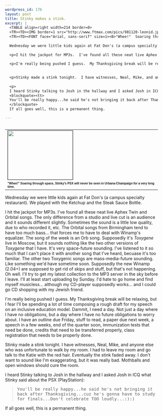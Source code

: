 ```yaml
--- 
wordpress_id: 176
layout: post
title: Stinky makes a stink.
excerpt: |
  <TABLE align=right width=214 border=0>
  <TR><TD><IMG border=1 src="http://www.ftmax.com/pics/981120-leonid.jpg" width=214 height=161></TD></TR>
  <TR><TD><FONT face="Arial, sans-serif" size=1><B>"Whee!"  Soaring through space, Stinky's PSX will never be seen in Urbana-Champaign for a very long time.</B></FONT></TD></TR></TABLE>
  
  Wednesday we were little kids again at Fat Don's (a campus specialty restaurant).  We played with the Ketchup and the Steak Sauce Bottle.
  
  <p>I hit the jackpot for MP3s.  I've found all these neat live Aphex Twin and Orbital songs.  The only difference from a studio and live cut is an audience and it sounds different slightly.  Sometimes the sound is a little low quality, due to who recorded it, etc.  The Orbital songs from Birmingham tend to have too much bass... that forces me to have to deal with Winamp's equalizer.  The song of the week is an Orb song.  Supposedly it's <i>Toxygene</i> live in Moscow, but it sounds nothing like the two other versions of <i>Toxygene</i> that I have.  It's very space-future sounding.  I've listened to it so much that I can't place it with another song that I've heard, becuase it's too familiar.  The other two Toxygenic songs are mass-media-future sounding.  Like something we'd have sometime soon.  Supposedly the new Winamp (2.04+) are supposed to get rid of skips and stuff, but that's not happening.  Oh well.  I'll try to get my latest collection to the MP3 server in the sky before I leave.  I'll at least start uploading by Sunday.  I'd hate to go home and find myself musicless... although my CD-player supposedly works... and I could go CD shopping with my Jewish friend.
  
  <p>I'm really being pushed I guess.  My Thanksgiving break will be relaxing, but I fear I'll be spending a lot of time composing a rough draft for my speech on an inclusive education model.  Dammit, I need a day.  Not just a day where I have no obligations, but a day where I have no future obligations to worry about.  I have an outline due Friday, stuff to read, a paper due next week, a speech in a few weeks, end of the quarter soon, immunization tests that need be done, credits that need to be transferred propperly, class registration that needs to be propperly done.
  
  
  <p>Stinky made a stink tonight.  I have witnesses, Neal, Mike, and anyone else who was unfortunate to walk by my room.  I had to leave my room and go talk to the Katie with the red hair.  Eventually the stink faded away.  I don't want to sound like I'm exaggerating, but it was really bad.  Mothballs and open windows should cure the room.
  
  <p>
  I heard Stinky talking to Josh in the hallway and I asked Josh in ICQ what Stinky said about the PSX (PlayStation):
  <blockquote><tt>
  You'll be really happy...he said he's not bringing it back after Thanksgiving...cuz he's gonna have to study for finals...Don't celebrate TOO loudly...:):)</tt>
  </blockquote>
  If all goes well, this is a permanent thing.

---
```

<TABLE align=right width=214 border=0>
<TR><TD><IMG border=1 src="http://www.ftmax.com/pics/981120-leonid.jpg" width=214 height=161></TD></TR>
<TR><TD><FONT face="Arial, sans-serif" size=1><B>"Whee!"  Soaring through space, Stinky's PSX will never be seen in Urbana-Champaign for a very long time.</B></FONT></TD></TR></TABLE>

Wednesday we were little kids again at Fat Don's (a campus specialty restaurant).  We played with the Ketchup and the Steak Sauce Bottle.

<p>I hit the jackpot for MP3s.  I've found all these neat live Aphex Twin and Orbital songs.  The only difference from a studio and live cut is an audience and it sounds different slightly.  Sometimes the sound is a little low quality, due to who recorded it, etc.  The Orbital songs from Birmingham tend to have too much bass... that forces me to have to deal with Winamp's equalizer.  The song of the week is an Orb song.  Supposedly it's <i>Toxygene</i> live in Moscow, but it sounds nothing like the two other versions of <i>Toxygene</i> that I have.  It's very space-future sounding.  I've listened to it so much that I can't place it with another song that I've heard, becuase it's too familiar.  The other two Toxygenic songs are mass-media-future sounding.  Like something we'd have sometime soon.  Supposedly the new Winamp (2.04+) are supposed to get rid of skips and stuff, but that's not happening.  Oh well.  I'll try to get my latest collection to the MP3 server in the sky before I leave.  I'll at least start uploading by Sunday.  I'd hate to go home and find myself musicless... although my CD-player supposedly works... and I could go CD shopping with my Jewish friend.

<p>I'm really being pushed I guess.  My Thanksgiving break will be relaxing, but I fear I'll be spending a lot of time composing a rough draft for my speech on an inclusive education model.  Dammit, I need a day.  Not just a day where I have no obligations, but a day where I have no future obligations to worry about.  I have an outline due Friday, stuff to read, a paper due next week, a speech in a few weeks, end of the quarter soon, immunization tests that need be done, credits that need to be transferred properly, class registration that needs to be properly done.


<p>Stinky made a stink tonight.  I have witnesses, Neal, Mike, and anyone else who was unfortunate to walk by my room.  I had to leave my room and go talk to the Katie with the red hair.  Eventually the stink faded away.  I don't want to sound like I'm exaggerating, but it was really bad.  Mothballs and open windows should cure the room.

<p>
I heard Stinky talking to Josh in the hallway and I asked Josh in ICQ what Stinky said about the PSX (PlayStation):
<blockquote><tt>
You'll be really happy...he said he's not bringing it back after Thanksgiving...cuz he's gonna have to study for finals...Don't celebrate TOO loudly...:):)</tt>
</blockquote>
If all goes well, this is a permanent thing.
